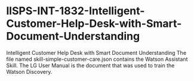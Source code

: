 # llSPS-INT-1832-Intelligent-Customer-Help-Desk-with-Smart-Document-Understanding
Intelligent Customer Help Desk with Smart Document Understanding
The file named skill-simple-customer-care.json contains the Watson Assistant Skill.
The LG User Manual is the document that was used to train the Watson Discovery.

